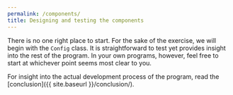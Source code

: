 ```yaml
---
permalink: /components/
title: Designing and testing the components
---
```

There is no one right place to start. For the sake of the exercise, we will
begin with the `Config` class. It is straightforward to test yet provides
insight into the rest of the program. In your own programs, however, feel free
to start at whichever point seems most clear to you.

For insight into the actual development process of the program, read the
[conclusion]({{ site.baseurl }}/conclusion/).
